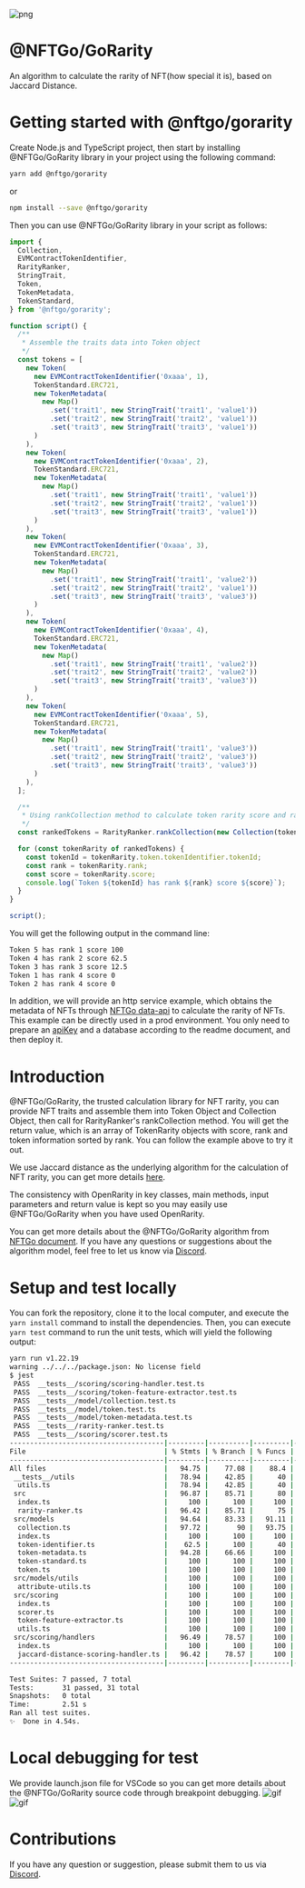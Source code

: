 ![png](./img/zero.png)

# @NFTGo/GoRarity

An algorithm to calculate the rarity of NFT(how special it is), based on Jaccard Distance.

# Getting started with @nftgo/gorarity

Create Node.js and TypeScript project, then start by installing @NFTGo/GoRarity library in your project using the following command:

```Bash
yarn add @nftgo/gorarity
```

or

```Bash
npm install --save @nftgo/gorarity
```

Then you can use @NFTGo/GoRarity library in your script as follows:

```TypeScript
import {
  Collection,
  EVMContractTokenIdentifier,
  RarityRanker,
  StringTrait,
  Token,
  TokenMetadata,
  TokenStandard,
} from '@nftgo/gorarity';

function script() {
  /**
   * Assemble the traits data into Token object
   */
  const tokens = [
    new Token(
      new EVMContractTokenIdentifier('0xaaa', 1),
      TokenStandard.ERC721,
      new TokenMetadata(
        new Map()
          .set('trait1', new StringTrait('trait1', 'value1'))
          .set('trait2', new StringTrait('trait2', 'value1'))
          .set('trait3', new StringTrait('trait3', 'value1'))
      )
    ),
    new Token(
      new EVMContractTokenIdentifier('0xaaa', 2),
      TokenStandard.ERC721,
      new TokenMetadata(
        new Map()
          .set('trait1', new StringTrait('trait1', 'value1'))
          .set('trait2', new StringTrait('trait2', 'value1'))
          .set('trait3', new StringTrait('trait3', 'value1'))
      )
    ),
    new Token(
      new EVMContractTokenIdentifier('0xaaa', 3),
      TokenStandard.ERC721,
      new TokenMetadata(
        new Map()
          .set('trait1', new StringTrait('trait1', 'value2'))
          .set('trait2', new StringTrait('trait2', 'value1'))
          .set('trait3', new StringTrait('trait3', 'value3'))
      )
    ),
    new Token(
      new EVMContractTokenIdentifier('0xaaa', 4),
      TokenStandard.ERC721,
      new TokenMetadata(
        new Map()
          .set('trait1', new StringTrait('trait1', 'value2'))
          .set('trait2', new StringTrait('trait2', 'value2'))
          .set('trait3', new StringTrait('trait3', 'value3'))
      )
    ),
    new Token(
      new EVMContractTokenIdentifier('0xaaa', 5),
      TokenStandard.ERC721,
      new TokenMetadata(
        new Map()
          .set('trait1', new StringTrait('trait1', 'value3'))
          .set('trait2', new StringTrait('trait2', 'value3'))
          .set('trait3', new StringTrait('trait3', 'value3'))
      )
    ),
  ];

  /**
   * Using rankCollection method to calculate token rarity score and rank tokens according to rarity score.
   */
  const rankedTokens = RarityRanker.rankCollection(new Collection(tokens));

  for (const tokenRarity of rankedTokens) {
    const tokenId = tokenRarity.token.tokenIdentifier.tokenId;
    const rank = tokenRarity.rank;
    const score = tokenRarity.score;
    console.log(`Token ${tokenId} has rank ${rank} score ${score}`);
  }
}

script();
```

You will get the following output in the command line:

```Bash
Token 5 has rank 1 score 100
Token 4 has rank 2 score 62.5
Token 3 has rank 3 score 12.5
Token 1 has rank 4 score 0
Token 2 has rank 4 score 0
```

In addition, we will provide an http service example, which obtains the metadata of NFTs through [NFTGo data-api](https://developer.nftgo.io/) to calculate the rarity of NFTs. This example can be directly used in a prod environment. You only need to prepare an [apiKey](https://developer.nftgo.io/) and a database according to the readme document, and then deploy it.

# Introduction

@NFTGo/GoRarity, the trusted calculation library for NFT rarity, you can provide NFT traits and assemble them into Token Object and Collection Object, then call for RarityRanker's rankCollection method. You will get the return value, which is an array of TokenRarity objects with score, rank and token information sorted by rank. You can follow the example above to try it out.

We use Jaccard distance as the underlying algorithm for the calculation of NFT rarity, you can get more details [here](https://en.wikipedia.org/wiki/Jaccard_index).

The consistency with OpenRarity in key classes, main methods, input parameters and return value is kept so you may easily use @NFTGo/GoRarity when you have used OpenRarity.

You can get more details about the @NFTGo/GoRarity algorithm from [NFTGo document](https://docs.nftgo.io/docs/introducing-gorarity). If you have any questions or suggestions about the algorithm model, feel free to let us know via [Discord](https://discord.com/invite/nftgo).

# Setup and test locally

You can fork the repository, clone it to the local computer, and execute the `yarn install` command to install the dependencies. Then, you can execute `yarn test` command to run the unit tests, which will yield the following output:

```Bash
yarn run v1.22.19
warning ../../../package.json: No license field
$ jest
 PASS  __tests__/scoring/scoring-handler.test.ts
 PASS  __tests__/scoring/token-feature-extractor.test.ts
 PASS  __tests__/model/collection.test.ts
 PASS  __tests__/model/token.test.ts
 PASS  __tests__/model/token-metadata.test.ts
 PASS  __tests__/rarity-ranker.test.ts
 PASS  __tests__/scoring/scorer.test.ts
--------------------------------------|---------|----------|---------|---------|-------------------
File                                  | % Stmts | % Branch | % Funcs | % Lines | Uncovered Line #s
--------------------------------------|---------|----------|---------|---------|-------------------
All files                             |   94.75 |    77.08 |    88.4 |   95.17 |
 __tests__/utils                      |   78.94 |    42.85 |      40 |   76.47 |
  utils.ts                            |   78.94 |    42.85 |      40 |   76.47 | 5-6,35-36
 src                                  |   96.87 |    85.71 |      80 |   96.42 |
  index.ts                            |     100 |      100 |     100 |     100 |
  rarity-ranker.ts                    |   96.42 |    85.71 |      75 |      96 | 17
 src/models                           |   94.64 |    83.33 |   91.11 |   94.39 |
  collection.ts                       |   97.72 |       90 |   93.75 |   97.67 | 23
  index.ts                            |     100 |      100 |     100 |     100 |
  token-identifier.ts                 |    62.5 |      100 |      40 |    62.5 | 18-34
  token-metadata.ts                   |   94.28 |    66.66 |     100 |   94.11 | 15,65
  token-standard.ts                   |     100 |      100 |     100 |     100 |
  token.ts                            |     100 |      100 |     100 |     100 |
 src/models/utils                     |     100 |      100 |     100 |     100 |
  attribute-utils.ts                  |     100 |      100 |     100 |     100 |
 src/scoring                          |     100 |      100 |     100 |     100 |
  index.ts                            |     100 |      100 |     100 |     100 |
  scorer.ts                           |     100 |      100 |     100 |     100 |
  token-feature-extractor.ts          |     100 |      100 |     100 |     100 |
  utils.ts                            |     100 |      100 |     100 |     100 |
 src/scoring/handlers                 |   96.49 |    78.57 |     100 |     100 |
  index.ts                            |     100 |      100 |     100 |     100 |
  jaccard-distance-scoring-handler.ts |   96.42 |    78.57 |     100 |     100 | 53,66
--------------------------------------|---------|----------|---------|---------|-------------------

Test Suites: 7 passed, 7 total
Tests:       31 passed, 31 total
Snapshots:   0 total
Time:        2.51 s
Ran all test suites.
✨  Done in 4.54s.
```

# Local debugging for test

We provide launch.json file for VSCode so you can get more details about the @NFTGo/GoRarity source code through breakpoint debugging.
![gif](./img/one.gif)
![gif](./img/two.gif)

# Contributions

If you have any question or suggestion, please submit them to us via [Discord](https://discord.com/invite/nftgo).
